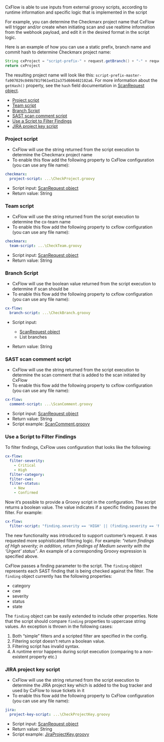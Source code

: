 CxFlow is able to use inputs from external groovy scripts, according to runtime information and specific logic that is implemented in the script

For example, you can determine the Checkmarx project name that CxFlow will trigger and/or create when initiating scan and use realtime information from the webhook payload, and edit it in the desired format in the script logic.

Here is an example of how you can use a static prefix, branch name and commit hash to determine Checkmarx project name:

```groovy
String cxProject = "script-prefix-" + request.getBranch() + "-" + request.getHash() 
return cxProject
```
The resulting project name will look like this: `script-prefix-master-fa907029c049b781f961e452a375d606402102a6`.
For more information about the `getHash()` property, see the `hash` field documentation in [ScanRequest object](../src/main/java/com/checkmarx/flow/dto/ScanRequest.java).

* [Project script](#projectScript)
* [Team script](#teamScript)
* [Branch Script](#branchScript)
* [SAST scan comment script](#scanComment)
* [Use a Script to Filter Findings](#filterFindings)
* [JIRA project key script](#jiraProjectKeyScript)

### <a name="projectScript">Project script</a>
* CxFlow will use the string returned from the script execution to determine the Checkmarx project name
* To enable this flow add the following property to CxFlow configuration (you can use any file name): 

```yaml
checkmarx:
  project-script: ...\CheckProject.groovy
```

* Script input: [ScanRequest object](../src/main/java/com/checkmarx/flow/dto/ScanRequest.java)
* Return value: String



### <a name="teamScript">Team script</a>
* CxFlow will use the string returned from the script execution to determine the cx-team name
* To enable this flow add the following property to cxflow configuration (you can use any file name): 

```yaml
checkmarx:
  team-script: ...\CheckTeam.groovy
```

* Script input: [ScanRequest object](../src/main/java/com/checkmarx/flow/dto/ScanRequest.java)
* Return value: String



### <a name="branchScript">Branch Script</a>
* CxFlow will use the boolean value returned from the script execution to determine if scan should be 
* To enable this flow add the following property to cxflow configuration (you can use any file name): 

```yaml
cx-flow:
  branch-script: ...\CheckBranch.groovy
```

* Script input: 
  * [ScanRequest object](../src/main/java/com/checkmarx/flow/dto/ScanRequest.java)
  * List<String> branches

* Return value: String


### <a name="scanComment">SAST scan comment script</a>

* CxFlow will use the string returned from the script execution to determine the scan comment that is added to the scan initiated by CxFlow
* To enable this flow add the following property to cxflow configuration (you can use any file name): 

```yaml
cx-flow:
  comment-script: ...\ScanComment.groovy
```

* Script input: [ScanRequest object](https://raw.githubusercontent.com/checkmarx-ltd/cx-flow/develop/src/main/java/com/checkmarx/flow/dto/ScanRequest.java)
* Return value: String
* Script example: [ScanComment.groovy](https://raw.githubusercontent.com/checkmarx-ltd/cx-flow/develop/src/main/resources/samples/ScanComment.groovy)

### <a name="filterFindings">Use a Script to Filter Findings</a>

To filter findings, CxFlow uses configuration that looks like the following:

```yaml
cx-flow:
  filter-severity:
    - Critical
    - High
  filter-category:
  filter-cwe:
  filter-status:
    - New
    - Confirmed
```

Now it’s possible to provide a Groovy script in the configuration. The script returns a boolean value. The value indicates if a specific finding passes the filter. For example:

```yaml
cx-flow:
  filter-script: "finding.severity == 'HIGH' || (finding.severity == 'MEDIUM' && finding.status == 'URGENT')"
```
The new functionality was introduced to support customer’s request. it was requested more sophisticated filtering logic. For example: _“return findings of High severity; in addition, return findings of Medium severity with the ‘Urgent’ status”_. An example of a corresponding Groovy expression is specified above.

CxFlow passes a finding parameter to the script. The ```finding``` object represents each SAST finding that is being checked against the filter. The ```finding``` object currently has the following properties:

* category
* cwe
* severity
* status
* state

The ```finding``` object can be easily extended to include other properties. Note that the script should compare ```finding``` properties to uppercase string values.
An exception is thrown in the following cases:

1. Both “simple” filters and a scripted filter are specified in the config.
2. Filtering script doesn’t return a boolean value.
3. Filtering script has invalid syntax.
4. A runtime error happens during script execution (comparing to a non-existent property etc.)

### <a name="jiraProjectKeyScript">JIRA project key script</a>

* CxFlow will use the string returned from the script execution to determine the JIRA project key which is added to the bug tracker and used by CxFlow to issue tickets in it
* To enable this flow add the following property to CxFlow configuration (you can use any file name): 

```yaml
jira:
  project-key-script: ...\CheckProjectKey.groovy
```

* Script input: [ScanRequest object](../src/main/java/com/checkmarx/flow/dto/ScanRequest.java)
* Return value: String
* Script example: [JiraProjectKey.groovy](../src/main/resources/samples/JiraProjectKey.groovy)
